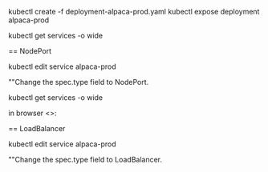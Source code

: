 kubectl create -f deployment-alpaca-prod.yaml
kubectl expose deployment alpaca-prod


kubectl get services -o wide

== NodePort

kubectl edit service alpaca-prod

""Change the spec.type field to NodePort.

kubectl get services -o wide

in browser <>:<port of NodePort service>

== LoadBalancer

kubectl edit service alpaca-prod

""Change the spec.type field to LoadBalancer.

